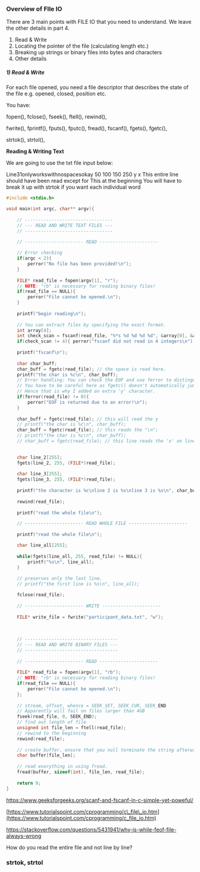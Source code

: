 ### Overview of FIle IO

There are 3 main points with FILE IO that you need to understand. We leave the other details in part 4. 

1) Read & Write
2) Locating the pointer of the file (calculating length etc.)
3) Breaking up strings or binary files into bytes and characters
4) Other details

##### 1) Read & Write

For each file opened, you need a file descriptor that describes the state of the file e.g. opened, closed, position etc. 

You have:

fopen(), fclose(), fseek(), ftell(), rewind(),

fwrite(), fprintf(), fputs(), fputc(), 
fread(), fscanf(), fgets(), fgetc(),

strtok(), strtol(), 

**Reading & Writing Text**

We are going to use the txt file input below:

Line31onlyworkswithnospacesokay 50 100 150 250 y
x This entire line should have been read except for This at the beginning
You will have to break it up with strtok if you want each individual word

```c
#include <stdio.h>

void main(int argc, char** argv){
    
    // ---------------------------------
    // --- READ AND WRITE TEXT FILES ---
    // ---------------------------------
    
    // ---------------------- READ ----------------------

    // Error checking
    if(argc < 2){
        perror("No file has been provided!\n");
    }
    
    FILE* read_file = fopen(argv[1], "r");
    // NOTE: "rb" is necessary for reading binary files!
    if(read_file == NULL){
        perror("File cannot be opened.\n");
    }
	
	printf("begin reading\n");
    
    // You can extract files by specifying the exact format.
    int array[4];
    int check_scan = fscanf(read_file, "%*s %d %d %d %d", &array[0], &array[1], &array[2], &array[3] );
    if(check_scan != 4){ perror("fscanf did not read in 4 integers\n"); };
    
    printf("fscanf\n");
    
    char char_buff;
    char_buff = fgetc(read_file); // the space is read here.
	printf("the char is %c\n", char_buff);
    // Error handling: You can check the EOF and use ferror to distinguish whether fgetc() has reached EOF due to an error or it having already reached the end.
    // You have to be careful here as fgetc() doesn't automatically jump to the next line.
	// Hence that is why I added an extra 'y' character.
	if(ferror(read_file) != 0){
        perror("EOF is returned due to an error!\n");
    }
	
    char_buff = fgetc(read_file); // this will read the y 
	// printf("the char is %c\n", char_buff); 
	char_buff = fgetc(read_file); // this reads the "\n";
	// printf("the char is %c\n", char_buff); 
    // char_buff = fgetc(read_file); // this line reads the 'x' on line 2;

  
    char line_2[255];
    fgets(line_2, 255, (FILE*)read_file);
    
    char line_3[255];
    fgets(line_3, 255, (FILE*)read_file);
    
    printf("the character is %c\nline 2 is %s\nline 3 is %s\n", char_buff, line_2, line_3); // note that stream ptr when increments stays put for further reading.
    
    rewind(read_file);
	
	printf("read the whole file\n");

    // ---------------------- READ WHOLE FILE ----------------------
	
	printf("read the whole file\n");

    char line_all[255];
    
    while(fgets(line_all, 255, read_file) != NULL){
        printf("%s\n", line_all);
    }
    
    // preserves only the last line. 
    // printf("the first line is %s\n", line_all);

    fclose(read_file);
    
    // ---------------------- WRITE ----------------------
    
    FILE* write_file = fwrite("participant_data.txt", "w");
    
    
    
    // -----------------------------------
    // --- READ AND WRITE BINARY FILES ---
    // -----------------------------------  
    
    // ---------------------- READ ----------------------
   
    FILE* read_file = fopen(argv[1], "rb");
    // NOTE: "rb" is necessary for reading binary files!
    if(read_file == NULL){
        perror("File cannot be opened.\n");
    };
    
    // stream, offset, whence = SEEK_SET, SEEK_CUR, SEEK_END
    // Apparently will fail on files larger than 4GB
    fseek(read_file, 0, SEEK_END);
    // find out length of file
    unsigned int file_len = ftell(read_file);
    // rewind to the beginning
    rewind(read_file);
    
    // create buffer, ensure that you null terminate the string afterwards if that is indeed what you are reading. 
    char buffer[file_len];
    
    // read everything in using fread.
    fread(buffer, sizeof(int), file_len, read_file);
    
    return 0;
}
```

<https://www.geeksforgeeks.org/scanf-and-fscanf-in-c-simple-yet-poweful/>

[https://www.tutorialspoint.com/cprogramming/c\_file\_io.htm](https://www.tutorialspoint.com/cprogramming/c_file_io.htm)

<https://stackoverflow.com/questions/5431941/why-is-while-feof-file-always-wrong>

How do you read the entire file and not line by line?

### strtok, strtol 




